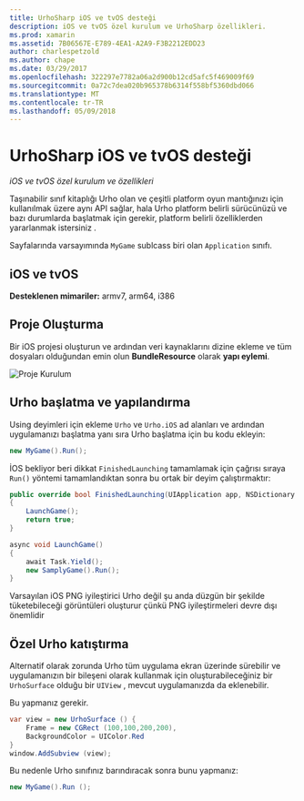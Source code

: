 ```yaml
---
title: UrhoSharp iOS ve tvOS desteği
description: iOS ve tvOS özel kurulum ve UrhoSharp özellikleri.
ms.prod: xamarin
ms.assetid: 7B06567E-E789-4EA1-A2A9-F3B2212EDD23
author: charlespetzold
ms.author: chape
ms.date: 03/29/2017
ms.openlocfilehash: 322297e7782a06a2d900b12cd5afc5f469009f69
ms.sourcegitcommit: 0a72c7dea020b965378b6314f558bf5360dbd066
ms.translationtype: MT
ms.contentlocale: tr-TR
ms.lasthandoff: 05/09/2018
---
```

# <a name="urhosharp-ios-and-tvos-support"></a>UrhoSharp iOS ve tvOS desteği

_iOS ve tvOS özel kurulum ve özellikleri_

Taşınabilir sınıf kitaplığı Urho olan ve çeşitli platform oyun mantığınızı için kullanılmak üzere aynı API sağlar, hala Urho platform belirli sürücünüzü ve bazı durumlarda başlatmak için gerekir, platform belirli özelliklerden yararlanmak istersiniz .

Sayfalarında varsayımında `MyGame` sublcass biri olan `Application` sınıfı.

## <a name="ios-and-tvos"></a>iOS ve tvOS

**Desteklenen mimariler:** armv7, arm64, i386

## <a name="creating-a-project"></a>Proje Oluşturma

Bir iOS projesi oluşturun ve ardından veri kaynaklarını dizine ekleme ve tüm dosyaları olduğundan emin olun **BundleResource** olarak **yapı eylemi**.

![Proje Kurulum](ios-images/image-4.png "kaynakları dizine veri ekleme")

## <a name="configuring-and-launching-urho"></a>Urho başlatma ve yapılandırma

Using deyimleri için ekleme `Urho` ve `Urho.iOS` ad alanları ve ardından uygulamanızı başlatma yanı sıra Urho başlatma için bu kodu ekleyin:

```csharp
new MyGame().Run();
```

İOS bekliyor beri dikkat `FinishedLaunching` tamamlamak için çağrısı sıraya `Run()` yöntemi tamamlandıktan sonra bu ortak bir deyim çalıştırmaktır:

```csharp
public override bool FinishedLaunching(UIApplication app, NSDictionary options)
{
    LaunchGame();
    return true;
}

async void LaunchGame()
{
    await Task.Yield();
    new SamplyGame().Run();
}
```

Varsayılan iOS PNG iyileştirici Urho değil şu anda düzgün bir şekilde tüketebileceği görüntüleri oluşturur çünkü PNG iyileştirmeleri devre dışı önemlidir

## <a name="custom-embedding-of-urho"></a>Özel Urho katıştırma

Alternatif olarak zorunda Urho tüm uygulama ekran üzerinde sürebilir ve uygulamanızın bir bileşeni olarak kullanmak için oluşturabileceğiniz bir `UrhoSurface` olduğu bir `UIView` , mevcut uygulamanızda da eklenebilir.

Bu yapmanız gerekir.

```csharp
var view = new UrhoSurface () {
    Frame = new CGRect (100,100,200,200),
    BackgroundColor = UIColor.Red
}
window.AddSubview (view);
```

Bu nedenle Urho sınıfınız barındıracak sonra bunu yapmanız:

```csharp
new MyGame().Run ();
```

